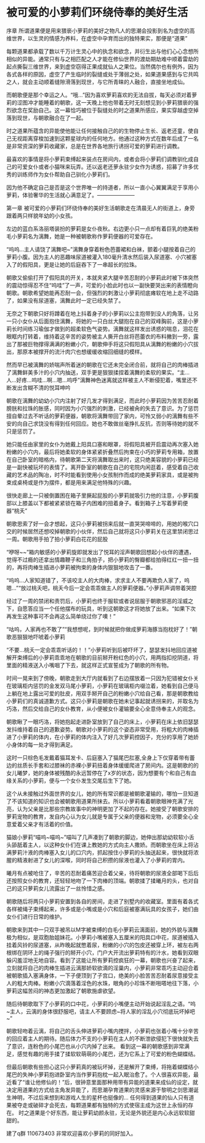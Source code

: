 # 被可爱的小萝莉们环绕侍奉的美好生活

序章 所谓道果便是用来猥亵小萝莉的美好之物凡人的思潮会投影到名为虚空的高维世界，以生灵的情感为养料，在虚空中孕育而出的独特果实，那便是“道果”

每颗道果都承载了数以千万计生灵心中的执念和欲念，并衍生出与他们心心念想所相似的异能。通常只有与之相匹配之人才能在修仙世界的渡劫期劫难中顺着雷劫的起点撕裂三维世界，来到虚空窃得正果成就仙人之果位。当然偶尔也有例外，因为各式各样的原因，虚空了产生临时的裂缝或处于薄弱之处，如果道果感到与它共鸣之人，就会主动顺着缝隙滑落到现世，与它所青睐的人融合，直接坐地成仙。

而朝歌便是那个幸运之人。“哦…”因为喜欢萝莉喜欢的无法自拔，每天必须对着萝莉的涩图冲才能睡着的朝歌，这一天晚上他也带着无时无刻想见到小萝莉猥亵的强烈欲念在奖励自己。这一幕恰巧被位于裂缝处的时之道果所感应，果实穿越虚空掉落到现世，与朝歌融合在了一起。

时之道果所蕴含的异能使他能让任何接触自己的的生物停止生长、返老还童，使自己无视距离穿梭加速到这颗星球内的任何地方。他通过这种方式在数年后成了一名是非常资深的萝莉收藏家，总是在世界各地旅行诱拐可爱的萝莉进行调教。

最喜欢的事情是将小萝莉束缚起来装点在房间内，或者会将小萝莉们调教驯化成自己的可爱女仆或者小猫咪来玩弄。还以返老还萝永驻少女作为诱惑，招募了许多优秀的训练师作为女仆帮助自己驯化小萝莉们。

因为他不确定自己是否是这个世界唯一的持道者，所以一直小心翼翼满足于享用小萝莉，体验奢华的生活就心满意足了。———————

第一章 被可爱的小萝莉们环绕侍奉的美好生活朝歌走在清晨无人的街道上，身旁跟着两只样貌年幼的小女孩。

左边的蓝白系洛丽塔装扮的萝莉是女仆夜秋。右边更小只一点却有着巨乳的绝美粉毛小萝莉名为漓舞，她是一种被朝歌称作萝莉便器的可爱存在。

“呜呜…主人请饶了漓舞吧~”漓舞身穿着粉色芭蕾裙和白袜，颤着小腿按着自己的萝莉小腹。因为主人的恶趣味尿道被灌入180毫升清水然后装入尿道塞、小穴被塞入了的假阳具，更是让她的后庭吞下了一串超长的拉珠。

朝歌又偷偷打开了假阳具的开关，本就夹紧大腿辛苦忍耐的小萝莉此时被下体突然的震动惊得忍不住“呜哇”了一声，可爱的小脸此时也以一副快要哭出来的表情瞪向朝歌。朝歌希望她能再忍耐一会，但强烈的刺激让小萝莉彻底瘫软在地上走不动路了，如果没有尿道塞，漓舞此时一定已经失禁了。

无奈之下朝歌只好将蹲着在地上抖着身子的小萝莉以公主抱带到没人的角落，让另一只小女仆从后面抱住漓舞，将她的一只白丝大腿抱在自己的双峰胸前，这是小萝莉长时间练习瑜伽才做到的超柔软色气姿势。漓舞就这样发出诱惑的喘息，泪花在眼眶内打转着，维持着这辛苦的姿势被主人撕开白丝将芭蕾衣的布料撇到一旁，露出了那被巨物撑得满满的粉嫩小穴，朝歌伸手将这只假阳具从漓舞的粉嫩的小穴拔出，那原本被撑开的流汁肉穴也想缓缓收缩回细缝的模样。

然而早已被漓舞的娇喘声所着迷的朝歌在它还未完全闭合前，就将自己的肉棒插进了漓舞鲜美多汁的小穴内抽送，双手更是狠狠揉捏着漓舞的柔软的果实。“主…人…好疼…呜哇…啊…嗯…呜呼”漓舞神色迷离就这样被主人不断侵犯着，嘴里还不断发出含糊不清的悦耳呻吟

朝歌在漓舞的幼幼小穴内注射了好几发才得到满足，而此时小萝莉因为苦苦忍耐着膀胱和拉珠的胀感，同时因为小穴强烈的刺激，已经被肏的失去了意识。为了惩罚擅自晕过去不听话的萝莉便器，朝歌将漓舞带回了家内，可怜又弱小的漓舞有些不安的向自己求饶没有得到任何回应。她也不敢做丝毫挣扎反抗，否则等待她的就不只是惩罚了。

她只能任由家里的女仆为她戴上阳具口塞和眼罩，将假阳具被开启震动再次塞入她粉嫩的小穴内，最后将她柔软的身体紧紧折叠然后拘束在小巧的萝莉专用箱，放置在自己卧室的暗格内，待朝歌第二天将漓舞取出来时，这只绝美容貌的小萝莉已经是一副快被玩坏的表情了。离开卧室的朝歌在自己的宅院内闲逛着，感受着自己收藏的艺术品的陶冶，时不时能看到使用小女孩制作而成的绝美萝莉家具，或是被拘束成桌椅或是作为摆件，都是用来满足他特殊的兴趣。

很快走廊上一只被倒置困在箱子里撅起屁股的小萝莉就吸引力他的注意，小萝莉腹部以上膝盖以下都被紧紧锁在箱子内困难的扭着身子。看到箱子上写着萝莉便器“桃夭”

朝歌思索了好一会才想起，这只小萝莉被拐来后就一直哭哭啼啼的，用她的喉穴口交的时候居然还想咬掉朝歌的小伙伴，然后自己就将这只小萝莉关在这里禁闭思过一周。朝歌用手拍了拍小萝莉白花花的屁股

“咿呀~~”箱内敏感的小萝莉旋即就发出了悦耳的淫声朝歌回想起小伙伴的遭遇，觉得不过瘾的还拿出情趣鞭子和三角拍子，把小萝莉的臀瓣都给拍得红红一扭一扭的，再将肉棒生插进小萝莉被拘束的身体内狠狠地攻击了一番。

“呜呜…人家知道错了，不该咬主人的大肉棒，求求主人不要再欺负人家了，呜嗯…”“放过桃夭吧，桃夭今后一定会乖乖做主人的萝莉便器。”小萝莉声调带着哭腔

经过了一周的禁闭和责罚后，小萝莉也终于服软或者说屈服于朝歌邪恶的淫威之下，自愿答应当一个任他摆布的玩具，听到这朝歌这才将她放了出来。“如果下次再发生这种事可不会再这么简单绕过你了噢！”

“咕呜，人家再也不敢了”“我想想呢，到时候就把你做成萝莉海豚当抱枕好了！”朝歌恶狠狠地吓唬着小萝莉

“不要…桃夭一定会乖乖听话的！！”小萝莉听到后被吓坏了，瑟瑟发抖地回应道被解开束缚后的小萝莉乖乖地在朝歌的目前掰开粉红色的小穴，用两指扣挖阴道，将里面的精液送入小嘴咽了下去，就这样正式宣誓成为了朝歌的所有物。

时间一晃来到了傍晚，朝歌走到大厅内就看到了右边摆放着一只因为犯错被女仆关在玻璃柜内惩罚的金发双马尾小萝莉，小萝莉在玻璃柜内啜泣着，她看到自己便马上躺在地上露出可爱的肚皮，用双手掰开自己的粉嫩小穴给自己看，那是朝歌教给小萝莉们的真诚道歉方式。这只小萝莉是朝歌在她未记事起就诱拐来的，并取名为巧洛，然后交给自己的女仆教育，从小便被女仆灌输要全心全意侍奉主人的观念。

朝歌瞅了一眼巧洛，将她抱起走进卧室放到了自己的床上，小萝莉在床上依旧瑟瑟发抖维持着自己的道歉姿势。朝歌对小萝莉的这个姿态非常受用，将粗大的肉棒插进了小萝莉的体内，在小萝莉的体内注入了好几次萝莉控因子，充分的享用了她娇小身体的每一处才得到满足。

这时一只棕色毛发戴着猫耳发卡、后庭塞入了猫尾巴肛塞,全身上下仅穿着带有蕾边的丝质长手套和过膝袜的赤裸小萝莉扭着身体缓缓爬进了房间内。这是朝歌的的女儿曦梦，她的身体被残酷的永远暂停在了x岁的状态，因为想要有个和自己有血缘关系的小萝莉，便与一个女仆发生交尾后生下了她。

这个从未接触过外面世界的女儿，她的所有常识都是被朝歌灌输的，哪怕一旦知道了不该知道的知识也会被朝歌用道果所抹去。所以小萝莉看着朝歌眼神充满了光亮，认为父亲是比那些宗教故事中的神明更加了不起的存在。她接受了朝歌安排的萝莉宠物的教育，发自内心认为女儿就是专属于父亲的便器和宠物，必须要全心全意爱着父亲才有活着的价值。

猫娘小萝莉“喵呜~喵呜~”喵叫了几声凑到了朝歌的脚边，她伸出那幼幼软软小舌头舔舐着主人，以这种女仆们在课上教她的方式向主人撒娇。而朝歌坐在床上将沾满萝莉汁液的肉棒塞入女儿的口穴内，抓起按住小萝莉的头抽送起来，很快就将浓腥的精液射进了女儿的深喉，同时将自己积攒的尿液也灌入了小萝莉的胃内。

曦月有点被呛住了，辛苦的忍耐着痛苦迎合着父亲，待将朝歌的尿液全部喝下后后还按照女仆的教育，还轻轻地吻了一下肉棒的顶端。朝歌揉了揉曦月的头，也对自己的这只萝莉女儿流露出了一丝怜惜之感。

朝歌随后将两只小萝莉安置到各自的房间，走进了别墅内的收藏室。里面有着各式各样被绳子束缚起来，许多或是小嘴或是小穴和后庭被塞满玩具的女孩子，她们由女仆们进行日常的维护。

朝歌来到其中一只双手被吊以M字被束缚的白毛小萝莉云漓面前，她的外貌与漓舞极为相似，是双胞胎姐妹花。小萝莉小嘴被塞入五厘米的阳具口中花，尿道被插入挂着风铃的尿道塞，从昨晚起就憋着尿，粉嫩的小穴的包皮还被穿上环，被左右两根绑在阴环上的绳子强行的掰开小穴，门户大开流出萝莉特有的汁水，她看到双眼躲闪羞涩地无地自容。看到了这能让所有萝莉控疯狂的一幕，朝歌也兴奋了起来，立刻就将自己的肉棒生插进云漓那娇软欲滴的淫巢内，小萝莉非常乖巧主动迎合着被朝歌插入塞满身体，一下子便顶到了子宫口，绝美的小脸苦苦忍耐着尿意接受主人的粗大肉棒。粉嫩小穴滴落着淫色的水珠，眼角的小珍珠不断啪嗒地往下落，小萝莉这幅苦闷的神态更加激起了朝歌施虐欲望。

随后待朝歌取下了小萝莉的口中花，小萝莉的小嘴便主动开始说起淫乱之语。“呜~主人，云漓的身体很舒服吧，请主人不要顾虑~将人家的淫乱小穴彻底玩坏掉吧~”

朝歌轻吻着云漓，将自己的舌头伸进萝莉小嘴内搅拌，小萝莉也张着小嘴十分辛苦的回应着主人的期待。随后体力不支的小萝莉在主人的不断泄欲侵犯下很快就失去了意识，连粉色的小尾巴也从小穴内掉了出来。
看到这一幕的朝歌感到非常满足，感觉有趣的用手揉了揉软软萌萌的小尾巴，还为它系上了可爱的粉色蝴蝶结。

但最后朝歌有些担心这只小萝莉真的被玩坏掉，还是解开了束缚，将拖着蝴蝶结小尾巴的失神小萝莉抱进卧室内当作萝莉抱枕一起入眠治愈了。个人很喜欢异能，最近看了“谁让他修仙的！”后，很钟意里面那种用带有异能的道果来成仙的设定，就决定用道果的方式给主角发异能了，而思潮孕育道果的灵感来源于黎明之剑思潮诞生神明，不过后来想到和游戏人生的星杯也挺像的…
任何得到道果的仙人只有道果被夺走或破碎才会死去，每颗道果都有独特的方式使宿主成为这世上永恒的存在。
时之道果是个好东西，能让萝莉幼颜永驻，无论是外貌还是内心永远软软甜甜的。

建了q群 110673403 非常欢迎喜欢小萝莉的同好加入。